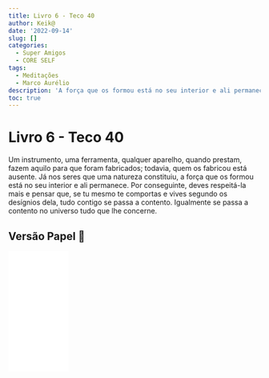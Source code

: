 ```yaml
---
title: Livro 6 - Teco 40
author: Keik@
date: '2022-09-14'
slug: []
categories:
  - Super Amigos
  - CORE SELF
tags:
  - Meditações
  - Marco Aurélio
description: 'A força que os formou está no seu interior e ali permanece'
toc: true
---
```


# Livro 6 - Teco 40

Um instrumento, uma ferramenta, qualquer aparelho, quando prestam, fazem aquilo para que foram fabricados; todavia, quem os fabricou está ausente. Já nos seres que uma natureza constituiu, a força que os formou está no seu interior e ali permanece. Por conseguinte, deves respeitá-la mais e pensar que, se tu mesmo te comportas e vives segundo os desígnios dela, tudo contigo se passa a contento. Igualmente se passa a contento no universo tudo que lhe concerne.

## Versão Papel :book:
<iframe style="width:120px;height:240px;" marginwidth="0" marginheight="0" scrolling="no" frameborder="0" src="//ws-na.amazon-adsystem.com/widgets/q?ServiceVersion=20070822&OneJS=1&Operation=GetAdHtml&MarketPlace=BR&source=ss&ref=as_ss_li_til&ad_type=product_link&tracking_id=mundodekeika-20&language=pt_BR&marketplace=amazon&region=BR&placement=B092FVY4BB&asins=B092FVY4BB&linkId=37c5ec14221f61f811029aa88b520891&show_border=true&link_opens_in_new_window=true"></iframe>